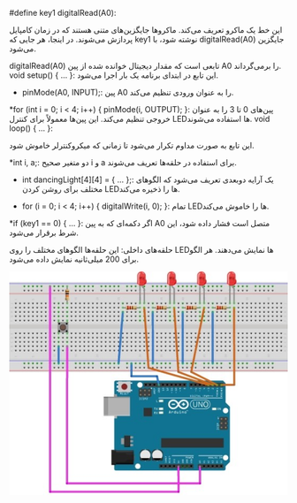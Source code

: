#define key1 digitalRead(A0):

این خط یک ماکرو تعریف می‌کند. ماکروها جایگزین‌های متنی هستند که در زمان کامپایل پردازش می‌شوند.
در اینجا، هر جایی که key1 نوشته شود، با digitalRead(A0) جایگزین می‌شود.

digitalRead(A0) 
تابعی است که مقدار دیجیتال خوانده شده از پین A0 را برمی‌گرداند.
void setup() { ... }:
این تابع در ابتدای برنامه یک بار اجرا می‌شود.

* pinMode(A0, INPUT);:
 پین A0 را به عنوان ورودی تنظیم می‌کند.

*for (int i = 0; i < 4; i++) { pinMode(i, OUTPUT); }: 
پین‌های 0 تا 3 را به عنوان خروجی تنظیم می‌کند. این پین‌ها معمولاً برای کنترل LED‌ها استفاده می‌شوند.
void loop() { ... }:

این تابع به صورت مداوم تکرار می‌شود تا زمانی که میکروکنترلر خاموش شود.

*int i, a;:
 دو متغیر صحیح i و a برای استفاده در حلقه‌ها تعریف می‌شوند.

* int dancingLight[4][4] = { ... };: 
یک آرایه دوبعدی تعریف می‌شود که الگوهای مختلف برای روشن کردن LED‌ها را ذخیره می‌کند.

* for (i = 0; i < 4; i++) { digitalWrite(i, 0); }: 
تمام LED‌ها را خاموش می‌کند.

*if (key1 == 0) { ... }:
 اگر دکمه‌ای که به پین A0 متصل است فشار داده شود، این شرط برقرار می‌شود.

حلقه‌های داخلی: این حلقه‌ها الگوهای مختلف را روی LED‌ها نمایش می‌دهند. هر الگو برای 200 میلی‌ثانیه نمایش داده می‌شود.

![](https://github.com/ParsaB2004/microProcessor/blob/main/SESSION3/DanceLight.jpg)
